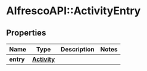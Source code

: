 # AlfrescoAPI::ActivityEntry

## Properties
Name | Type | Description | Notes
------------ | ------------- | ------------- | -------------
**entry** | [**Activity**](Activity.md) |  | 


